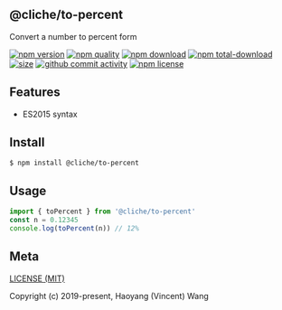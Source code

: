 ## @cliche/to-percent
Convert a number to percent form

[![npm version][npm-image]][npm-url]
[![npm quality][quality-image]][quality-url]
[![npm download][download-image]][npm-url]
[![npm total-download][total-download-image]][npm-url]
[![size][size]][size-url]
[![github commit activity][commit-image]][github-url]
[![npm license][license-image]][npm-url]

## Features

- ES2015 syntax

## Install
```console
$ npm install @cliche/to-percent
```

## Usage
```js
import { toPercent } from '@cliche/to-percent'
const n = 0.12345
console.log(toPercent(n)) // 12%
```

## Meta
[LICENSE (MIT)](/LICENSE)

Copyright (c) 2019-present, Haoyang (Vincent) Wang

[//]: <> (Shields)
[npm-image]: https://img.shields.io/npm/v/@cliche/deco.svg?style=flat-square
[quality-image]: http://npm.packagequality.com/shield/@cliche/deco.svg?style=flat-square
[download-image]: https://img.shields.io/npm/dm/@cliche/deco.svg?style=flat-square
[total-download-image]:https://img.shields.io/npm/dt/@cliche/deco.svg?style=flat-square
[license-image]: https://img.shields.io/npm/l/@cliche/deco.svg?style=flat-square
[commit-image]: https://img.shields.io/github/commit-activity/y/hoyeungw/@cliche/deco?style=flat-square
[size]: https://flat.badgen.net/packagephobia/install/@cliche/to-percent

[//]: <> (Link)
[npm-url]: https://npmjs.org/package/@cliche/deco
[quality-url]: http://packagequality.com/#?package=@cliche/deco
[github-url]: https://github.com/hoyeungw/@cliche/deco
[size-url]: https://packagephobia.now.sh/result?p=@cliche/deco
